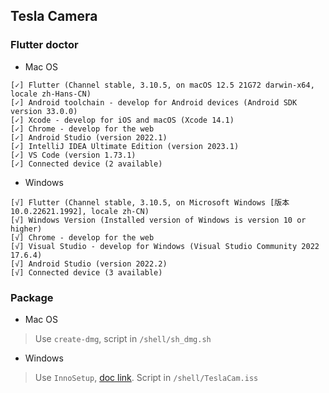 ## Tesla Camera

### Flutter doctor

- Mac OS

```shell
[✓] Flutter (Channel stable, 3.10.5, on macOS 12.5 21G72 darwin-x64, locale zh-Hans-CN)
[✓] Android toolchain - develop for Android devices (Android SDK version 33.0.0)
[✓] Xcode - develop for iOS and macOS (Xcode 14.1)
[✓] Chrome - develop for the web
[✓] Android Studio (version 2022.1)
[✓] IntelliJ IDEA Ultimate Edition (version 2023.1)
[✓] VS Code (version 1.73.1)
[✓] Connected device (2 available)
```
- Windows

```shell
[√] Flutter (Channel stable, 3.10.5, on Microsoft Windows [版本 10.0.22621.1992], locale zh-CN)
[√] Windows Version (Installed version of Windows is version 10 or higher)
[√] Chrome - develop for the web
[√] Visual Studio - develop for Windows (Visual Studio Community 2022 17.6.4)
[√] Android Studio (version 2022.2)
[√] Connected device (3 available)
```

### Package

- Mac OS
> Use `create-dmg`, script in `/shell/sh_dmg.sh`

- Windows
> Use `InnoSetup`, [doc link](https://juejin.cn/post/7108928269285589000). Script in `/shell/TeslaCam.iss`